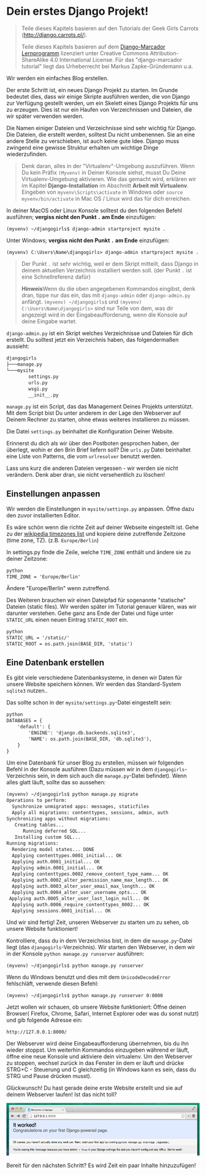 # Dein erstes Django Projekt!

> Teile dieses Kapitels basieren auf den Tutorials der Geek Girls Carrots (http://django.carrots.pl/).
> 
> Teile dieses Kapitels basieren auf dem [Django-Marcador Lernprogramm][1] lizenziert unter Creative Commons Attribution-ShareAlike 4.0 International License. Für das "django-marcador tutorial" liegt das Urheberrecht bei Markus Zapke-Gründemann u.a.

 [1]: http://django-marcador.keimlink.de/

Wir werden ein einfaches Blog erstellen.

Der erste Schritt ist, ein neues Django Projekt zu starten. Im Grunde bedeutet dies, dass wir einige Skripte ausführen werden, die von Django zur Verfügung gestellt werden, um ein Skelett eines Django Projekts für uns zu erzeugen. Dies ist nur ein Haufen von Verzeichnissen und Dateien, die wir später verwenden werden.

Die Namen einiger Dateien und Verzeichnisse sind sehr wichtig für Django. Die Dateien, die erstellt werden, solltest Du nicht umbenennen. Sie an eine andere Stelle zu verschieben, ist auch keine gute Idee. Django muss zwingend eine gewisse Struktur erhalten um wichtige Dinge wiederzufinden.

> Denk daran, alles in der "Virtualenv"-Umgebung auszuführen. Wenn Du kein Präfix `(Myvenv)` in Deiner Konsole siehst, musst Du Deine Virtualenv-Umgebung aktivieren. Wie das gemacht wird, erklären wir im Kapitel **Django-Installation** im Abschnitt **Arbeit mit Virtualenv**. Eingeben von `myvenv\Scripts\activate` in Windows oder `source myvenv/bin/activate` in Mac OS / Linux wird das für dich erreichen.

In deiner MacOS oder Linux Konsole solltest du den folgenden Befehl ausführen; **vergiss nicht den Punkt `.` am Ende** einzufügen:

    (myvenv) ~/djangogirls$ django-admin startproject mysite .
    

Unter Windows; **vergiss nicht den Punkt `.` am Ende** einzufügen:

    (myvenv) C:\Users\Name\djangogirls> django-admin startproject mysite .
    

> Der Punkt `.` ist sehr wichtig, weil er dem Skript mitteilt, dass Django in deinem aktuellen Verzeichnis installiert werden soll. (der Punkt `.` ist eine Schnellreferenz dafür)
> 
> **Hinweis**Wenn du die oben angegebenen Kommandos eingibst, denk dran, tippe nur das ein, das mit `django-admin` oder `django-admin.py` anfängt. `(myvenv) ~/djangogirls$` und `(myvenv) C:\Users\Name\djangogirls>` sind nur Teile von dem, was dir angezeigt wird in der Eingabeaufforderung, wenn die Konsole auf deine Eingabe wartet.

`django-admin.py` ist ein Skript welches Verzeichnisse und Dateien für dich erstellt. Du solltest jetzt ein Verzeichnis haben, das folgendermaßen aussieht:

    djangogirls
    ├───manage.py
    └───mysite
            settings.py
            urls.py
            wsgi.py
            __init__.py
    

`manage.py` ist ein Script, das das Management Deines Projekts unterstützt. Mit dem Script bist Du unter anderem in der Lage den Webserver auf Deinem Rechner zu starten, ohne etwas weiteres installieren zu müssen.

Die Datei `settings.py` beinhaltet die Konfiguration Deiner Website.

Erinnerst du dich als wir über den Postboten gesprochen haben, der überlegt, wohin er den Brin Brief liefern soll? Die `urls.py` Datei beinhaltet eine Liste von Patterns, die vom `urlresolver` benutzt werden.

Lass uns kurz die anderen Dateien vergessen - wir werden sie nicht verändern. Denk aber dran, sie nicht versehentlich zu löschen!

## Einstellungen anpassen

Wir werden die Einstellungen in `mysite/settings.py` anpassen. Öffne dazu den zuvor installierten Editor.

Es wäre schön wenn die richte Zeit auf deiner Webseite eingestellt ist. Gehe zu der [wikipedia timezones list][2] und kopiere deine zutreffende Zeitzone (time zone, TZ). (z.B. `Europe/Berlin`)

 [2]: http://en.wikipedia.org/wiki/List_of_tz_database_time_zones

In settings.py finde die Zeile, welche `TIME_ZONE` enthält und ändere sie zu deiner Zeitzone:

    python
    TIME_ZONE = 'Europe/Berlin'
    

Ändere "Europe/Berlin" wenn zutreffend.

Des Weiteren brauchen wir einen Dateipfad für sogenannte "statische" Dateien (static files). Wir werden später im Tutorial genauer klären, was wir darunter verstehen. Gehe ganz ans Ende der Datei und füge unter `STATIC_URL` einen neuen Eintrag `STATIC_ROOT` ein.

    python
    STATIC_URL = '/static/'
    STATIC_ROOT = os.path.join(BASE_DIR, 'static')
    

## Eine Datenbank erstellen

Es gibt viele verschiedene Datenbanksysteme, in denen wir Daten für unsere Website speichern können. Wir werden das Standard-System `sqlite3` nutzen..

Das sollte schon in der `mysite/settings.py`-Datei eingestellt sein:

    python
    DATABASES = {
        'default': {
            'ENGINE': 'django.db.backends.sqlite3',
            'NAME': os.path.join(BASE_DIR, 'db.sqlite3'),
        }
    }
    

Um eine Datenbank für unser Blog zu erstellen, müssen wir folgenden Befehl in der Konsole ausführen (Dazu müssen wir in dem `djangogirls`-Verzeichnis sein, in dem sich auch die `manage.py`-Datei befindet). Wenn alles glatt läuft, sollte das so aussehen:

    (myvenv) ~/djangogirls$ python manage.py migrate 
    Operations to perform: 
      Synchronize unmigrated apps: messages, staticfiles
      Apply all migrations: contenttypes, sessions, admin, auth Synchronizing apps without migrations:
       Creating tables...
          Running deferred SQL...
       Installing custom SQL...
    Running migrations: 
      Rendering model states... DONE 
      Applying contenttypes.0001_initial... OK
      Applying auth.0001_initial... OK
      Applying admin.0001_initial... OK 
      Applying contenttypes.0002_remove_content_type_name... OK 
      Applying auth.0002_alter_permission_name_max_length... OK 
      Applying auth.0003_alter_user_email_max_length... OK 
      Applying auth.0004_alter_user_username_opts... OK  
     Applying auth.0005_alter_user_last_login_null... OK 
      Applying auth.0006_require_contenttypes_0002... OK
      Applying sessions.0001_initial... OK
    

Und wir sind fertig! Zeit, unseren Webserver zu starten um zu sehen, ob unsere Website funktioniert!

Kontrolliere, dass du in dem Verzeichniss bist, in dem die `manage.py`-Datei liegt (das `djangogirls`-Verzeichnis). Wir starten den Webserver, in dem wir in der Konsole `python manage.py runserver` ausführen:

    (myvenv) ~/djangogirls$ python manage.py runserver
    

Wenn du Windows benutzt und dies mit dem `UnicodeDecodeError` fehlschläft, verwende diesen Befehl:

    (myvenv) ~/djangogirls$ python manage.py runserver 0:8000
    

Jetzt wollen wir schauen, ob unsere Website funktioniert: Öffne deinen Browser( Firefox, Chrome, Safari, Internet Explorer oder was du sonst nutzt) und gib folgende Adresse ein:

    http://127.0.0.1:8000/
    

Der Webserver wird deine Eingabeaufforderung übernehmen, bis du ihn wieder stoppst. Um weiterhin Kommandos einzugeben während er läuft, öffne eine neue Konsole und aktiviere dein virtualenv. Um den Webserver zu stoppen, wechsel zurück in das Fenster iin dem er läuft und drücke STRG+C - Steuerung und C gleichzeitig (in Windows kann es sein, dass du STRG und Pause drücken musst).

Glückwunsch! Du hast gerade deine erste Website erstellt und sie auf deinem Webserver laufen! Ist das nicht toll?

![Es hat funktioniert!][3]

 [3]: images/it_worked2.png

Bereit für den nächsten Schritt? Es wird Zeit ein paar Inhalte hinzuzufügen!
